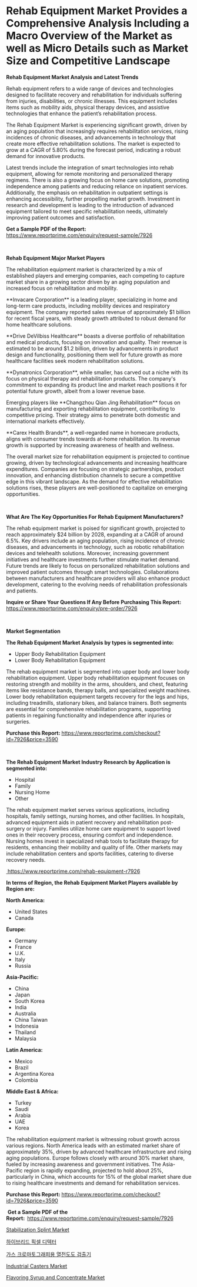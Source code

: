 <p><h1>Rehab Equipment Market Provides a Comprehensive Analysis Including a Macro Overview of the Market as well as Micro Details such as Market Size and Competitive Landscape</h1></p><p><strong>Rehab Equipment Market Analysis and Latest Trends</strong></p>
<p><p>Rehab equipment refers to a wide range of devices and technologies designed to facilitate recovery and rehabilitation for individuals suffering from injuries, disabilities, or chronic illnesses. This equipment includes items such as mobility aids, physical therapy devices, and assistive technologies that enhance the patient’s rehabilitation process.</p><p>The Rehab Equipment Market is experiencing significant growth, driven by an aging population that increasingly requires rehabilitation services, rising incidences of chronic diseases, and advancements in technology that create more effective rehabilitation solutions. The market is expected to grow at a CAGR of 5.80% during the forecast period, indicating a robust demand for innovative products. </p><p>Latest trends include the integration of smart technologies into rehab equipment, allowing for remote monitoring and personalized therapy regimens. There is also a growing focus on home care solutions, promoting independence among patients and reducing reliance on inpatient services. Additionally, the emphasis on rehabilitation in outpatient settings is enhancing accessibility, further propelling market growth. Investment in research and development is leading to the introduction of advanced equipment tailored to meet specific rehabilitation needs, ultimately improving patient outcomes and satisfaction.</p></p>
<p><strong>Get a Sample PDF of the Report:&nbsp;</strong> <a href="https://www.reportprime.com/enquiry/request-sample/7926">https://www.reportprime.com/enquiry/request-sample/7926</a></p>
<p>&nbsp;</p>
<p><strong>Rehab Equipment Major Market Players</strong></p>
<p><p>The rehabilitation equipment market is characterized by a mix of established players and emerging companies, each competing to capture market share in a growing sector driven by an aging population and increased focus on rehabilitation and mobility.</p><p>**Invacare Corporation** is a leading player, specializing in home and long-term care products, including mobility devices and respiratory equipment. The company reported sales revenue of approximately $1 billion for recent fiscal years, with steady growth attributed to robust demand for home healthcare solutions.</p><p>**Drive DeVilbiss Healthcare** boasts a diverse portfolio of rehabilitation and medical products, focusing on innovation and quality. Their revenue is estimated to be around $1.2 billion, driven by advancements in product design and functionality, positioning them well for future growth as more healthcare facilities seek modern rehabilitation solutions.</p><p>**Dynatronics Corporation**, while smaller, has carved out a niche with its focus on physical therapy and rehabilitation products. The company's commitment to expanding its product line and market reach positions it for potential future growth, albeit from a lower revenue base.</p><p>Emerging players like **Changzhou Qian Jing Rehabilitation** focus on manufacturing and exporting rehabilitation equipment, contributing to competitive pricing. Their strategy aims to penetrate both domestic and international markets effectively.</p><p>**Carex Health Brands**, a well-regarded name in homecare products, aligns with consumer trends towards at-home rehabilitation. Its revenue growth is supported by increasing awareness of health and wellness.</p><p>The overall market size for rehabilitation equipment is projected to continue growing, driven by technological advancements and increasing healthcare expenditures. Companies are focusing on strategic partnerships, product innovation, and enhancing distribution channels to secure a competitive edge in this vibrant landscape. As the demand for effective rehabilitation solutions rises, these players are well-positioned to capitalize on emerging opportunities.</p></p>
<p>&nbsp;</p>
<p><strong>What Are The Key Opportunities For Rehab Equipment Manufacturers?</strong></p>
<p><p>The rehab equipment market is poised for significant growth, projected to reach approximately $24 billion by 2028, expanding at a CAGR of around 6.5%. Key drivers include an aging population, rising incidence of chronic diseases, and advancements in technology, such as robotic rehabilitation devices and telehealth solutions. Moreover, increasing government initiatives and healthcare investments further stimulate market demand. Future trends are likely to focus on personalized rehabilitation solutions and improved patient outcomes through smart technologies. Collaborations between manufacturers and healthcare providers will also enhance product development, catering to the evolving needs of rehabilitation professionals and patients.</p></p>
<p><strong>Inquire or Share Your Questions If Any Before Purchasing This Report:</strong> <a href="https://www.reportprime.com/enquiry/pre-order/7926">https://www.reportprime.com/enquiry/pre-order/7926</a></p>
<p>&nbsp;</p>
<p><strong>Market Segmentation</strong></p>
<p><strong>The Rehab Equipment Market Analysis by types is segmented into:</strong></p>
<p><ul><li>Upper Body Rehabilitation Equipment</li><li>Lower Body Rehabilitation Equipment</li></ul></p>
<p><p>The rehab equipment market is segmented into upper body and lower body rehabilitation equipment. Upper body rehabilitation equipment focuses on restoring strength and mobility in the arms, shoulders, and chest, featuring items like resistance bands, therapy balls, and specialized weight machines. Lower body rehabilitation equipment targets recovery for the legs and hips, including treadmills, stationary bikes, and balance trainers. Both segments are essential for comprehensive rehabilitation programs, supporting patients in regaining functionality and independence after injuries or surgeries.</p></p>
<p><strong>Purchase this Report:&nbsp;</strong><a href="https://www.reportprime.com/checkout?id=7926&price=3590">https://www.reportprime.com/checkout?id=7926&price=3590</a></p>
<p>&nbsp;</p>
<p><strong>The Rehab Equipment Market Industry Research by Application is segmented into:</strong></p>
<p><ul><li>Hospital</li><li>Family</li><li>Nursing Home</li><li>Other</li></ul></p>
<p><p>The rehab equipment market serves various applications, including hospitals, family settings, nursing homes, and other facilities. In hospitals, advanced equipment aids in patient recovery and rehabilitation post-surgery or injury. Families utilize home care equipment to support loved ones in their recovery process, ensuring comfort and independence. Nursing homes invest in specialized rehab tools to facilitate therapy for residents, enhancing their mobility and quality of life. Other markets may include rehabilitation centers and sports facilities, catering to diverse recovery needs.</p></p>
<p><a href="https://www.reportprime.com/rehab-equipment-r7926">&nbsp;https://www.reportprime.com/rehab-equipment-r7926</a></p>
<p><strong>In terms of Region, the Rehab Equipment Market Players available by Region are:</strong></p>
<p>
    <p> <strong> North America: </strong>
        <ul>
            <li>United States</li>
            <li>Canada</li>
        </ul>
        </p> 
    <p> <strong> Europe: </strong>
        <ul>
            <li>Germany</li>
            <li>France</li>
            <li>U.K.</li>
            <li>Italy</li>
            <li>Russia</li>
        </ul>
        </p> 
    <p> <strong> Asia-Pacific: </strong>
        <ul>
            <li>China</li>
            <li>Japan</li>
            <li>South Korea</li>
            <li>India</li>
            <li>Australia</li>
            <li>China Taiwan</li>
            <li>Indonesia</li>
            <li>Thailand</li>
            <li>Malaysia</li>
        </ul>
        </p> 
    <p> <strong> Latin America: </strong>
        <ul>
            <li>Mexico</li>
            <li>Brazil</li>
            <li>Argentina Korea</li>
            <li>Colombia</li>
        </ul>
        </p> 
    <p> <strong> Middle East & Africa: </strong>
        <ul>
            <li>Turkey</li>
            <li>Saudi</li>
            <li>Arabia</li>
            <li>UAE</li>
            <li>Korea</li>
        </ul>
    </p>
    </p>
<p><p>The rehabilitation equipment market is witnessing robust growth across various regions. North America leads with an estimated market share of approximately 35%, driven by advanced healthcare infrastructure and rising aging populations. Europe follows closely with around 30% market share, fueled by increasing awareness and government initiatives. The Asia-Pacific region is rapidly expanding, projected to hold about 25%, particularly in China, which accounts for 15% of the global market share due to rising healthcare investments and demand for rehabilitation services.</p></p>
<p><strong>Purchase this Report: </strong><a href="https://www.reportprime.com/checkout?id=7926&price=3590">https://www.reportprime.com/checkout?id=7926&price=3590</a></p>
<p>&nbsp;<strong>Get a Sample PDF of the Report:&nbsp;&nbsp;</strong><a href="https://www.reportprime.com/enquiry/request-sample/7926">https://www.reportprime.com/enquiry/request-sample/7926</a></p>
<p><strong></strong></p>
<p><p><a href="https://github.com/nicoletavirag/Market-Research-Report-List-5/blob/main/stabilization-splint-market.md">Stabilization Splint Market</a></p><p><a href="https://medium.com/@conradkirrlin76575/%ED%95%98%EC%9D%B4%EB%B8%8C%EB%A6%AC%EB%93%9C-%ED%94%BD%EC%85%80-%ED%83%90%EC%A7%80%EA%B8%B0-%EC%82%B0%EC%97%85-%EC%A0%84%EB%A7%9D-%EC%8B%9C%EC%9E%A5-%EB%B3%80%ED%99%94-%EB%B0%8F-%EC%A0%84%EB%9E%B5%EC%A0%81-%ED%95%84%EC%88%98-%EC%82%AC%ED%95%AD-2024-2031-35391e081518">하이브리드 픽셀 디텍터</a></p><p><a href="https://medium.com/@conradkirrlin76575/%EA%B0%80%EC%8A%A4-%ED%81%AC%EB%A1%9C%EB%A7%88%ED%86%A0%EA%B7%B8%EB%9E%98%ED%94%BC%EC%9A%A9-%EC%97%B4%EC%A0%84%EB%8F%84%EB%8F%84-%ED%83%90%EC%A7%80%EA%B8%B0-%EC%8B%9C%EC%9E%A5-%EC%A0%84%EB%A7%9D-%EB%B0%8F-2024%EB%85%84%EB%B6%80%ED%84%B0-2031%EB%85%84%EA%B9%8C%EC%A7%80%EC%9D%98-%EC%98%88%EC%B8%A1-472b8393a2db">가스 크로마토그래피용 열전도도 검출기</a></p><p><a href="https://medium.com/@stephaniewynterk145/industrial-casters-market-trends-focusing-on-industrial-casters-market-insight-and-forecast-d3fc4b855766">Industrial Casters Market</a></p><p><a href="https://issuu.com/reportprime-2/docs/flavoring-syrup-and-concentrate-mar_855e546585259e">Flavoring Syrup and Concentrate Market</a></p></p>